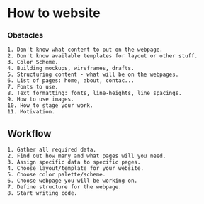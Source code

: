 # How to website


### Obstacles

	1. Don't know what content to put on the webpage.
	2. Don't know available templates for layout or other stuff.
	3. Color Scheme.
	4. Building mockups, wireframes, drafts.
	5. Structuring content - what will be on the webpages.
	6. List of pages: home, about, contac...
	7. Fonts to use.
	8. Text formatting: fonts, line-heights, line spacings.
	9. How to use images.
	10. How to stage your work.
	11. Motivation.

## Workflow

	1. Gather all required data.
	2. Find out how many and what pages will you need.
	3. Assign specific data to specific pages.
	4. Choose layout/template for your website.
	5. Choose color palette/scheme.
	6. Choose webpage you will be working on.
	7. Define structure for the webpage.
	8. Start writing code.